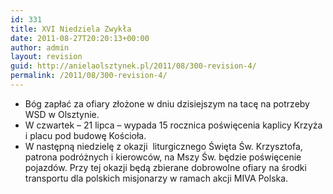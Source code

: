 ```yaml
---
id: 331
title: XVI Niedziela Zwykła
date: 2011-08-27T20:20:13+00:00
author: admin
layout: revision
guid: http://anielaolsztynek.pl/2011/08/300-revision-4/
permalink: /2011/08/300-revision-4/
---
```

  * Bóg zapłać za ofiary złożone w dniu dzisiejszym na tacę na potrzeby WSD w Olsztynie.
  * W czwartek &#8211; 21 lipca &#8211; wypada 15 rocznica poświęcenia kaplicy Krzyża i placu pod budowę Kościoła.
  * W następną niedzielę z okazji  liturgicznego Święta Św. Krzysztofa, patrona podróżnych i kierowców, na Mszy Św. będzie poświęcenie pojazdów. Przy tej okazji będą zbierane dobrowolne ofiary na środki transportu dla polskich misjonarzy w ramach akcji MIVA Polska.